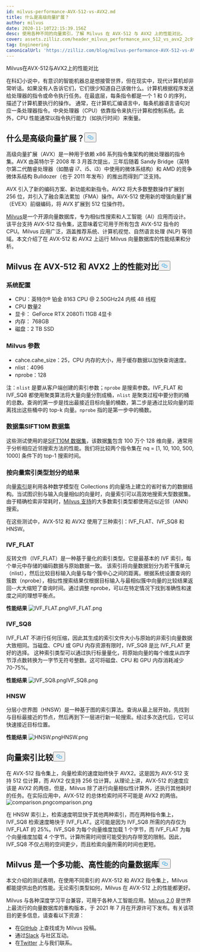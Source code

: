 ```yaml
---
id: milvus-performance-AVX-512-vs-AVX2.md
title: 什么是高级向量扩展？
author: milvus
date: 2020-11-10T22:15:39.156Z
desc: 使用各种不同的向量索引，了解 Milvus 在 AVX-512 与 AVX2 上的性能对比。
cover: assets.zilliz.com/header_milvus_performance_avx_512_vs_avx2_2c9f14ef96.png
tag: Engineering
canonicalUrl: 'https://zilliz.com/blog/milvus-performance-AVX-512-vs-AVX2'
---
```

<custom-h1>Milvus在AVX-512与AVX2上的性能对比</custom-h1><p>在科幻小说中，有意识的智能机器总是想接管世界，但在现实中，现代计算机却非常听话。如果没有人告诉它们，它们很少知道自己该做什么。计算机根据程序发送给处理器的指令或命令执行任务。在最底层，每条指令都是一个 1 和 0 的序列，描述了计算机要执行的操作。 通常，在计算机汇编语言中，每条机器语言语句对应一条处理器指令。中央处理器（CPU）依靠指令来执行计算和控制系统。此外，CPU 性能通常以指令执行能力（如执行时间）来衡量。</p>
<h2 id="What-are-Advanced-Vector-Extensions" class="common-anchor-header">什么是高级向量扩展？<button data-href="#What-are-Advanced-Vector-Extensions" class="anchor-icon" translate="no">
      <svg translate="no"
        aria-hidden="true"
        focusable="false"
        height="20"
        version="1.1"
        viewBox="0 0 16 16"
        width="16"
      >
        <path
          fill="#0092E4"
          fill-rule="evenodd"
          d="M4 9h1v1H4c-1.5 0-3-1.69-3-3.5S2.55 3 4 3h4c1.45 0 3 1.69 3 3.5 0 1.41-.91 2.72-2 3.25V8.59c.58-.45 1-1.27 1-2.09C10 5.22 8.98 4 8 4H4c-.98 0-2 1.22-2 2.5S3 9 4 9zm9-3h-1v1h1c1 0 2 1.22 2 2.5S13.98 12 13 12H9c-.98 0-2-1.22-2-2.5 0-.83.42-1.64 1-2.09V6.25c-1.09.53-2 1.84-2 3.25C6 11.31 7.55 13 9 13h4c1.45 0 3-1.69 3-3.5S14.5 6 13 6z"
        ></path>
      </svg>
    </button></h2><p>高级向量扩展（AVX）是一种用于依赖 x86 系列指令集架构的微处理器的指令集。AVX 由英特尔于 2008 年 3 月首次提出，三年后随着 Sandy Bridge（英特尔第二代酷睿处理器（如酷睿 i7、i5、i3）中使用的微体系结构）和 AMD 的竞争微体系结构 Bulldozer（也于 2011 年发布）的推出而得到广泛支持。</p>
<p>AVX 引入了新的编码方案、新功能和新指令。AVX2 将大多数整数操作扩展到 256 位，并引入了融合乘法累加（FMA）操作。AVX-512 使用新的增强向量扩展（EVEX）前缀编码，将 AVX 扩展到 512 位操作符。</p>
<p><a href="https://milvus.io/docs">Milvus</a>是一个开源向量数据库，专为相似性搜索和人工智能（AI）应用而设计。该平台支持 AVX-512 指令集，这意味着它可用于所有包含 AVX-512 指令的 CPU。Milvus 应用广泛，涵盖推荐系统、计算机视觉、自然语言处理 (NLP) 等领域。本文介绍了在 AVX-512 和 AVX2 上运行 Milvus 向量数据库的性能结果和分析。</p>
<h2 id="Milvus-performance-on-AVX-512-vs-AVX2" class="common-anchor-header">Milvus 在 AVX-512 和 AVX2 上的性能对比<button data-href="#Milvus-performance-on-AVX-512-vs-AVX2" class="anchor-icon" translate="no">
      <svg translate="no"
        aria-hidden="true"
        focusable="false"
        height="20"
        version="1.1"
        viewBox="0 0 16 16"
        width="16"
      >
        <path
          fill="#0092E4"
          fill-rule="evenodd"
          d="M4 9h1v1H4c-1.5 0-3-1.69-3-3.5S2.55 3 4 3h4c1.45 0 3 1.69 3 3.5 0 1.41-.91 2.72-2 3.25V8.59c.58-.45 1-1.27 1-2.09C10 5.22 8.98 4 8 4H4c-.98 0-2 1.22-2 2.5S3 9 4 9zm9-3h-1v1h1c1 0 2 1.22 2 2.5S13.98 12 13 12H9c-.98 0-2-1.22-2-2.5 0-.83.42-1.64 1-2.09V6.25c-1.09.53-2 1.84-2 3.25C6 11.31 7.55 13 9 13h4c1.45 0 3-1.69 3-3.5S14.5 6 13 6z"
        ></path>
      </svg>
    </button></h2><h3 id="System-configuration" class="common-anchor-header">系统配置</h3><ul>
<li>CPU：英特尔® 铂金 8163 CPU @ 2.50GHz24 内核 48 线程</li>
<li>CPU 数量2</li>
<li>显卡： GeForce RTX 2080Ti 11GB 4显卡</li>
<li>内存： 768GB</li>
<li>磁盘：2 TB SSD</li>
</ul>
<h3 id="Milvus-parameters" class="common-anchor-header">Milvus 参数</h3><ul>
<li>cahce.cahe_size：25，CPU 内存的大小，用于缓存数据以加快查询速度。</li>
<li>nlist：4096</li>
<li>nprobe：128</li>
</ul>
<p>注：<code translate="no">nlist</code> 是要从客户端创建的索引参数；<code translate="no">nprobe</code> 是搜索参数。IVF_FLAT 和 IVF_SQ8 都使用聚类算法将大量向量分割成桶，<code translate="no">nlist</code> 是聚类过程中要分割的桶的总数。查询的第一步是找出最接近目标向量的桶数，第二步是通过比较向量的距离找出这些桶中的 top-k 向量。<code translate="no">nprobe</code> 指的是第一步中的桶数。</p>
<h3 id="Dataset-SIFT10M-dataset" class="common-anchor-header">数据集SIFT10M 数据集</h3><p>这些测试使用的是<a href="https://archive.ics.uci.edu/ml/datasets/SIFT10M">SIFT10M 数据集</a>，该数据<a href="https://archive.ics.uci.edu/ml/datasets/SIFT10M">集</a>包含 100 万个 128 维向量，通常用于分析相应近邻搜索方法的性能。我们将比较两个指令集在 nq = [1, 10, 100, 500, 1000] 条件下的 top-1 搜索时间。</p>
<h3 id="Results-by-vector-index-type" class="common-anchor-header">按向量索引类型划分的结果</h3><p>向量<a href="https://zilliz.com/blog/Accelerating-Similarity-Search-on-Really-Big-Data-with-Vector-Indexing">索引</a>是利用各种数学模型在 Collections 的向量场上建立的省时省力的数据结构。当试图识别与输入向量相似的向量时，向量索引可以高效地搜索大型数据集。由于精确检索非常耗时，<a href="https://milvus.io/docs/v2.0.x/index.md#CPU">Milvus 支持</a>的大多数索引类型都使用近似近邻（ANN）搜索。</p>
<p>在这些测试中，AVX-512 和 AVX2 使用了三种索引：IVF_FLAT、IVF_SQ8 和 HNSW。</p>
<h3 id="IVFFLAT" class="common-anchor-header">IVF_FLAT</h3><p>反转文件（IVF_FLAT）是一种基于量化的索引类型。它是最基本的 IVF 索引，每个单元中存储的编码数据与原始数据一致。 该索引将向量数据划分为若干簇单元（nlist），然后比较目标输入向量与每个簇中心之间的距离。根据系统设置查询的簇数（nprobe），相似性搜索结果仅根据目标输入与最相似簇中向量的比较结果返回--大大缩短了查询时间。通过调整 nprobe，可以在特定情况下找到准确性和速度之间的理想平衡点。</p>
<p><strong>性能结果</strong> <span class="img-wrapper"> <img translate="no" src="https://assets.zilliz.com/IVF_FLAT_3688377fc8.png" alt="IVF_FLAT.png" class="doc-image" id="ivf_flat.png" /><span>IVF_FLAT.png</span> </span></p>
<h3 id="IVFSQ8" class="common-anchor-header">IVF_SQ8</h3><p>IVF_FLAT 不进行任何压缩，因此其生成的索引文件大小与原始的非索引向量数据大致相同。当磁盘、CPU 或 GPU 内存资源有限时，IVF_SQ8 是比 IVF_FLAT 更好的选择。 这种索引类型可以通过执行标量量化，将原始向量的每个维度从四字节浮点数转换为一字节无符号整数。这可将磁盘、CPU 和 GPU 内存消耗减少 70-75%。</p>
<p><strong>性能结果</strong> <span class="img-wrapper"> <img translate="no" src="https://assets.zilliz.com/IVF_SQ_8_bed28307f7.png" alt="IVF_SQ8.png" class="doc-image" id="ivf_sq8.png" /><span>IVF_SQ8.png</span> </span></p>
<h3 id="HNSW" class="common-anchor-header">HNSW</h3><p>分层小世界图（HNSW）是一种基于图的索引算法。查询从最上层开始，先找到与目标最接近的节点，然后再到下一层进行新一轮搜索。经过多次迭代后，它可以快速接近目标位置。</p>
<p><strong>性能结果</strong> <span class="img-wrapper"> <img translate="no" src="https://assets.zilliz.com/HNSW_52aba39214.png" alt="HNSW.png" class="doc-image" id="hnsw.png" /><span>HNSW.png</span> </span></p>
<h2 id="Comparing-vector-indexes" class="common-anchor-header">向量索引比较<button data-href="#Comparing-vector-indexes" class="anchor-icon" translate="no">
      <svg translate="no"
        aria-hidden="true"
        focusable="false"
        height="20"
        version="1.1"
        viewBox="0 0 16 16"
        width="16"
      >
        <path
          fill="#0092E4"
          fill-rule="evenodd"
          d="M4 9h1v1H4c-1.5 0-3-1.69-3-3.5S2.55 3 4 3h4c1.45 0 3 1.69 3 3.5 0 1.41-.91 2.72-2 3.25V8.59c.58-.45 1-1.27 1-2.09C10 5.22 8.98 4 8 4H4c-.98 0-2 1.22-2 2.5S3 9 4 9zm9-3h-1v1h1c1 0 2 1.22 2 2.5S13.98 12 13 12H9c-.98 0-2-1.22-2-2.5 0-.83.42-1.64 1-2.09V6.25c-1.09.53-2 1.84-2 3.25C6 11.31 7.55 13 9 13h4c1.45 0 3-1.69 3-3.5S14.5 6 13 6z"
        ></path>
      </svg>
    </button></h2><p>在 AVX-512 指令集上，向量检索的速度始终快于 AVX2。这是因为 AVX-512 支持 512 位计算，而 AVX2 仅支持 256 位计算。从理论上讲，AVX-512 的速度应该是 AVX2 的两倍，但是，Milvus 除了进行向量相似性计算外，还执行其他耗时的任务。在实际应用中，AVX-512 的总体检索时间不可能是 AVX2 的两倍。<span class="img-wrapper"> <img translate="no" src="https://assets.zilliz.com/comparison_a64b92f1dd.png" alt="comparison.png" class="doc-image" id="comparison.png" /><span>comparison.png</span> </span></p>
<p>在 HNSW 索引上，检索速度明显快于其他两种索引，而在两种指令集上，IVF_SQ8 检索速度略快于 IVF_FLAT。这可能是因为 IVF_SQ8 所需的内存仅为 IVF_FLAT 的 25%。IVF_SQ8 为每个向量维度加载 1 个字节，而 IVF_FLAT 为每个向量维度加载 4 个字节。计算所需时间很可能受到内存带宽的限制。因此，IVF_SQ8 不仅占用的空间更少，而且检索向量所需的时间也更短。</p>
<h2 id="Milvus-is-a-versatile-high-performance-vector-database" class="common-anchor-header">Milvus 是一个多功能、高性能的向量数据库<button data-href="#Milvus-is-a-versatile-high-performance-vector-database" class="anchor-icon" translate="no">
      <svg translate="no"
        aria-hidden="true"
        focusable="false"
        height="20"
        version="1.1"
        viewBox="0 0 16 16"
        width="16"
      >
        <path
          fill="#0092E4"
          fill-rule="evenodd"
          d="M4 9h1v1H4c-1.5 0-3-1.69-3-3.5S2.55 3 4 3h4c1.45 0 3 1.69 3 3.5 0 1.41-.91 2.72-2 3.25V8.59c.58-.45 1-1.27 1-2.09C10 5.22 8.98 4 8 4H4c-.98 0-2 1.22-2 2.5S3 9 4 9zm9-3h-1v1h1c1 0 2 1.22 2 2.5S13.98 12 13 12H9c-.98 0-2-1.22-2-2.5 0-.83.42-1.64 1-2.09V6.25c-1.09.53-2 1.84-2 3.25C6 11.31 7.55 13 9 13h4c1.45 0 3-1.69 3-3.5S14.5 6 13 6z"
        ></path>
      </svg>
    </button></h2><p>本文介绍的测试表明，在使用不同索引的 AVX-512 和 AVX2 指令集上，Milvus 都能提供出色的性能。无论索引类型如何，Milvus 在 AVX-512 上的性能都更好。</p>
<p>Milvus 与各种深度学习平台兼容，可用于各种人工智能应用。<a href="https://zilliz.com/news/lfaidata-launches-milvus-2.0-an-advanced-cloud-native-vector-database-built-for-ai">Milvus 2.0</a> 是世界上最流行的向量数据库的重构版本，于 2021 年 7 月在开源许可下发布。有关该项目的更多信息，请查看以下资源：</p>
<ul>
<li>在<a href="https://github.com/milvus-io/milvus/">GitHub</a> 上查找或为 Milvus 投稿。</li>
<li>通过<a href="https://join.slack.com/t/milvusio/shared_invite/zt-e0u4qu3k-bI2GDNys3ZqX1YCJ9OM~GQ">Slack</a> 与社区互动。</li>
<li>在<a href="https://twitter.com/milvusio">Twitter</a> 上与我们联系。</li>
</ul>
